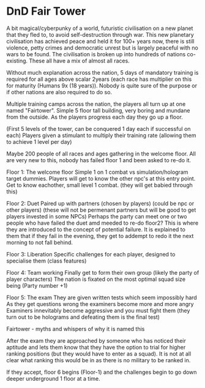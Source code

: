 # DnD Fair Tower

A bit magical/cyberpunky of a world, futuristic civilisation on a new planet that they fled to, to avoid self-destruction through war.
This new planetary civilisation has achieved peace and held it for 100+ years now, there is still violence, petty crimes and democratic unrest but is largely peaceful with no wars to be found. The civilisation is broken up into hundreds of nations co-existing. These all have a mix of almost all races.

Without much explanation across the nation, 5 days of mandatory training is required for all ages above scalar 2years (each race has multiplier on this for maturity (Humans 9x (18 years)). Nobody is quite sure of the purpose or if other nations are also required to do so.

Multiple training camps across the nation, the players all turn up at one named "Fairtower". Simple 5 floor tall building, very boring and mundane from the outside. As the players progress each day they go up a floor.

(First 5 levels of the tower, can be conquered 1 day each if successful on each)
Players given a stimulant to multiply their training rate (allowing them to achieve 1 level per day)

Maybe 200 people of all races and ages gathering in the welcome floor. All are very new to this, nobody has failed floor 1 and been asked to re-do it.

Floor 1: The welcome floor
Simple 1 on 1 combat vs simulation/hologram target dummies. Players will get to know the other npc's at this entry point. Get to know eachother, small level 1 combat. (they will get babied through this)

Floor 2: Duet
Paired up with partners (chosen by players) (could be npc or other players) (these will not be permenant partners but will be good to get players invested in some NPCs)
Perhaps the party can meet one or two people who have failed the duet amd meeded to re-do floor2? This is where they are introduced to the concept of potential failure. It is explained to them that if they fail in the evening, they get to addempt to redo it the next morning to not fall behind.

Floor 3: Liberation
Specific challenges for each player, designed to specialise them (class features)

Floor 4: Team working
Finally get to form their own group (likely the party of player characters)
The nation is fixated on the most optimal squad size being (Party number +1)

Floor 5: The exam
They are given written tests which seem impossibly hard
As they get questions wrong the examiners become more and more angry
Examiners innevitably become aggressive and you must fight them (they turn out to be holograms and defeating them is the final test)

Fairtower - myths and whispers of why it is named this

After the exam they are approached by someone who has noticed their aptitude and lets them know that they have the option to trial for higher ranking positions (but they would have to enter as a squad). It is not at all clear what ranking this would be in as there is no military to be ranked in.

If they accept, floor 6 begins (Floor-1) and the challenges begin to go down deeper underground 1 floor at a time.
